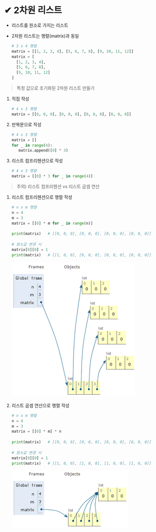 # ✔ 2차원 리스트
- 리스트를 원소로 가지는 리스트
- 2차원 리스트는 행렬(matrix)과 동일
  
  ```python
  # 3 x 4 행렬
  matrix = [[1, 2, 3, 4], [5, 6, 7, 8], [9, 10, 11, 12]]
  matrix = [
    [1, 2, 3, 4],
    [5, 6, 7, 8],
    [9, 10, 11, 12]
  ]
  ```

> 특정 값으로 초기화된 2차원 리스트 만들기
1. 직접 작성
   
   ```python
   # 4 x 3 행렬
   matrix = [[0, 0, 0], [0, 0, 0], [0, 0, 0], [0, 0, 0]]
   ```
2. 반복문으로 작성
   
   ```python
   # 4 x 3 행렬
   matrix = []
   for _ in range(4):
      matrix.append([0] * 3)
   ```
3. 리스트 컴프리헨션으로 작성
   
   ```python
   # 4 x 3 행렬
   matrix = [[0] * 3 for _ in range(4)]
   ```

> 주의) 리스트 컴프리헨션 vs 리스트 곱셈 연산
1. 리스트 컴프리헨션으로 행렬 작성
  
   ```python
   # n x m 행렬
   n = 4
   m = 3
   matrix = [[0] * m for _ in range(n)]
   
   print(matrix)   # [[0, 0, 0], [0, 0, 0], [0, 0, 0], [0, 0, 0]]

   # 원소값 변경 시
   matrix[0][0] = 1
   print(matrix)   # [[1, 0, 0], [0, 0, 0], [0, 0, 0], [0, 0, 0]]
   ```

   ![리스트 컴프리헨션으로 작성한 행렬](./image/matrix_listcomprehension.png)

2. 리스트 곱셈 연산으로 행렬 작성
   
   ```python
   # n x m 행렬
   n = 4
   m = 3
   matrix = [[0] * m] * n
   
   print(matrix)   # [[0, 0, 0], [0, 0, 0], [0, 0, 0], [0, 0, 0]]
   
   # 원소값 변경 시
   matrix[0][0] = 1
   print(matrix)   # [[1, 0, 0], [1, 0, 0], [1, 0, 0], [1, 0, 0]]
   ```

   ![리스트 곱셈 연산으로 작성한 행렬](./image/list_multifly_operation.png)